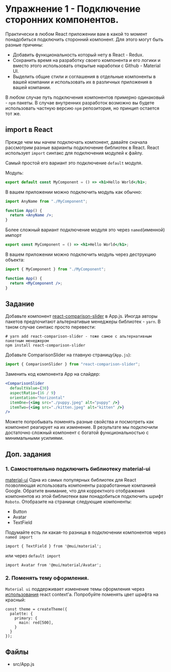 # Упражнение 1 - Подключение сторонних компонентов.

Практически в любом React приложении вам в какой то момент понадобиться
подключить сторонний компонент. Для этого могут быть разные причины:

- Добавить функциональность который нету в React - Redux.
- Сохранить время на разработку своего компонента и его логики и вместо этого
  использовать открытые наработки с Github - Material UI.
- Выделить общие стили и соглашения в отдельные компоненты в вашей компании и
  использовать их в различных приложения в вашей компании.

В любом случае путь подключения компонентов примерно одинаковый - `npm` пакеты.
В случае внутренних разработок возможно вы будете использовать частную версию
`npm` репозитория, но принцип остается тот же.

## import в React

Прежде чем мы начем подключать компонент, давайте сначала рассмотрим разные
варианты подключение библиотек в React. React использует `import` синтакс для
подключения модулей к файлу.

Самый простой его вариант это подключение `default` модуля.

Модуль:

```jsx
export default const MyComponent = () => <h1>Hello World</h1>;
```

В вашем приложении можно подключить модуль как обычно:

```jsx
import AnyName from "./MyComponent";

function App() {
  return <AnyName />;
}
```

Более сложный вариант подключение модуля это через `named`(именной) импорт

```jsx
export const MyComponent = () => <h1>Hello World</h1>;
```

В вашем приложении можно подключить модуль через деструкцию объекта:

```jsx
import { MyComponent } from "./MyComponent";

function App() {
  return <MyComponent />;
}
```

## Задание

Добавьте компонент
[react-comparison-slider](https://www.npmjs.com/package/react-comparison-slider)
в App.js. Иногда авторы пакетов предпочитают альтернативые менеджеры библиотек -
`yarn`. В таком случае синтакс просто перевести:

```shell
# yarn add react-comparison-slider - тоже самое с альтернативным пакетным менеджером
npm install react-comparison-slider
```

Добавьте ComparisonSlider на главную страницу(`App.js`):

```jsx
import { ComparisonSlider } from "react-comparison-slider";
```

Заменить код компонента App на слайдер:

```jsx
<ComparisonSlider
  defaultValue={30}
  aspectRatio={16 / 9}
  orientation="horizontal"
  itemOne={<img src="./puppy.jpeg" alt="puppy" />}
  itemTwo={<img src="./kitten.jpeg" alt="kitten" />}
/>
```

Можете попробывать поменять разные свойства и посмотреть как компонент реагирует
на их изменение. В результате мы подключили достаточно сложный компонент с
богатой функциональностью с минимальными усилиями.

## Доп. задания

### 1. Самостоятельно подключить библиотеку material-ui

[material-ui](https://mui.com/) Одна из самых популярных библиотек для React
позволяющая использовать компоненты разработанные компанией Google. Обратите
внимание, что для корректного отображения компонентов из этой библиотеки вам
понадобиться подключить шрифт `Roboto`. Отобразите на странице следующие
компоненты:

- Button
- Avatar
- TextField

Подумайте есть ли какая-то разница в подключении компонентов через
`named import`

```
import { TextField } from '@mui/material';
```

или через `default import`

```
import Avatar from '@mui/material/Avatar';
```

### 2. Поменять тему оформления.

`Material ui` поддерживает изменение темы оформления через
[использования](https://mui.com/material-ui/customization/theming/) react
context'a. Попробуйте поменять цвет шрифта на красный:

```
const theme = createTheme({
  palette: {
    primary: {
      main: red[500],
    }
  }
});
```

## Файлы

- src/App.js
